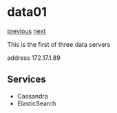 # data01

[previous](../cluster05/) [next](../data02/)

This is the first of three data servers

address 172.17.1.89

## Services

  * Cassandra
  * ElasticSearch

